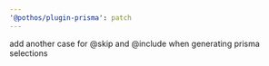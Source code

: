 ```yaml
---
'@pothos/plugin-prisma': patch
---
```


add another case for @skip and @include when generating prisma selections
